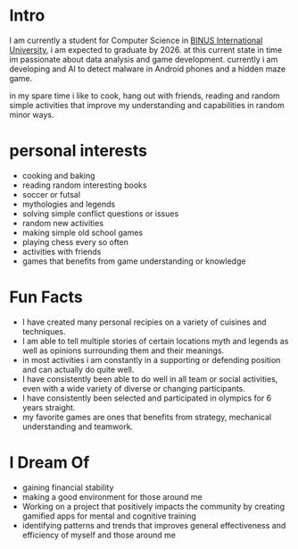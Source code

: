 # Intro

I am currently a student for Computer Science in [BINUS International University](https://international.binus.ac.id/), i am expected to graduate by 2026.
at this current state in time im passionate about data analysis and game development. currently i am developing and AI to detect malware in Android phones and a hidden maze game.

in my spare time i like to cook, hang out with friends, reading and random simple activities that improve my understanding and capabilities in random minor ways.

# personal interests

- cooking and baking
- reading random interesting books
- soccer or futsal
- mythologies and legends
- solving simple conflict questions or issues
- random new activities
- making simple old school games
- playing chess every so often
- activities with friends
- games that benefits from game understanding or knowledge

# Fun Facts

- I have created many personal recipies on a variety of cuisines and techniques.
- I am able to tell multiple stories of certain locations myth and legends as well as opinions surrounding them and their meanings.
- in most activities i am constantly in a supporting or defending position and can actually do quite well.
- I have consistently been able to do well in all team or social activities, even with a wide variety of diverse or changing participants.
- I have consistently been selected and participated in olympics for 6 years straight.
- my favorite games are ones that benefits from strategy, mechanical understanding and teamwork.

# I Dream Of

- gaining financial stability 
- making a good environment for those around me
- Working on a project that positively impacts the community by creating gamified apps for mental and cognitive training
- identifying patterns and trends that improves general effectiveness and efficiency of myself and those around me